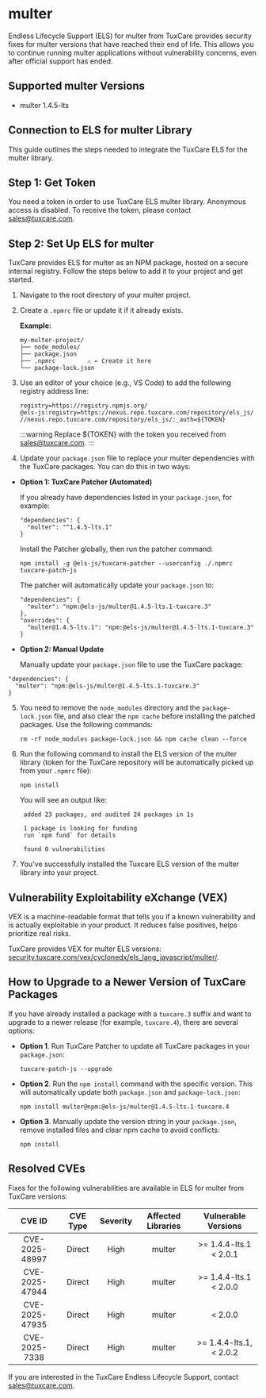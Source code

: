 # multer

Endless Lifecycle Support (ELS) for multer from TuxCare provides security fixes for multer versions that have reached their end of life. This allows you to continue running multer applications without vulnerability concerns, even after official support has ended.

## Supported multer Versions

* multer 1.4.5-lts

## Connection to ELS for multer Library

This guide outlines the steps needed to integrate the TuxCare ELS for the multer library.

## Step 1: Get Token

You need a token in order to use TuxCare ELS multer library. Anonymous access is disabled. To receive the token, please contact [sales@tuxcare.com](mailto:sales@tuxcare.com).

## Step 2: Set Up ELS for multer

TuxCare provides ELS for multer as an NPM package, hosted on a secure internal registry. Follow the steps below to add it to your project and get started.

1. Navigate to the root directory of your multer project.
2. Create a `.npmrc` file or update it if it already exists.

   **Example:**

   ```text
   my-multer-project/
   ├── node_modules/
   ├── package.json
   ├── .npmrc         ⚠️ ← Create it here
   └── package-lock.json
   ```

3. Use an editor of your choice (e.g., VS Code) to add the following registry address line:

   <CodeWithCopy>

   ```text
   registry=https://registry.npmjs.org/
   @els-js:registry=https://nexus.repo.tuxcare.com/repository/els_js/
   //nexus.repo.tuxcare.com/repository/els_js/:_auth=${TOKEN}
   ```

   </CodeWithCopy>

   :::warning
   Replace ${TOKEN} with the token you received from [sales@tuxcare.com](mailto:sales@tuxcare.com).
   :::

4. Update your `package.json` file to replace your multer dependencies with the TuxCare packages. You can do this in two ways:

  * **Option 1: TuxCare Patcher (Automated)**

    If you already have dependencies listed in your `package.json`, for example:

    ```text
    "dependencies": {
      "multer": "^1.4.5-lts.1"
    }
    ```

    Install the Patcher globally, then run the patcher command:

    <CodeWithCopy>

    ```text
    npm install -g @els-js/tuxcare-patcher --userconfig ./.npmrc
    tuxcare-patch-js
    ```

    </CodeWithCopy>

    The patcher will automatically update your `package.json` to:

    ```text
    "dependencies": {
      "multer": "npm:@els-js/multer@1.4.5-lts.1-tuxcare.3"
    },
    "overrides": {
      "multer@1.4.5-lts.1": "npm:@els-js/multer@1.4.5-lts.1-tuxcare.3"
    }
    ```
    
  * **Option 2: Manual Update**

     Manually update your `package.json` file to use the TuxCare package:

   <CodeWithCopy>

   ```text
   "dependencies": {
     "multer": "npm:@els-js/multer@1.4.5-lts.1-tuxcare.3"
   }
   ```

   </CodeWithCopy>

5. You need to remove the `node_modules` directory and the `package-lock.json` file, and also clear the `npm cache` before installing the patched packages. Use the following commands:
   
   <CodeWithCopy>

   ```text
   rm -rf node_modules package-lock.json && npm cache clean --force
   ```

   </CodeWithCopy>

6. Run the following command to install the ELS version of the multer library (token for the TuxCare repository will be automatically picked up from your `.npmrc` file):

   <CodeWithCopy>

   ```text
   npm install
   ```

   </CodeWithCopy>

   You will see an output like:

   ```text
    added 23 packages, and audited 24 packages in 1s
    
    1 package is looking for funding
    run `npm fund` for details
    
    found 0 vulnerabilities
   ```

7. You've successfully installed the Tuxcare ELS version of the multer library into your project.

## Vulnerability Exploitability eXchange (VEX) 

VEX is a machine-readable format that tells you if a known vulnerability and is actually exploitable in your product. It reduces false positives, helps prioritize real risks.

TuxCare provides VEX for multer ELS versions: [security.tuxcare.com/vex/cyclonedx/els_lang_javascript/multer/](https://security.tuxcare.com/vex/cyclonedx/els_lang_javascript/multer/).

## How to Upgrade to a Newer Version of TuxCare Packages

If you have already installed a package with a `tuxcare.3` suffix and want to upgrade to a newer release (for example, `tuxcare.4`), there are several options:

* **Option 1**. Run TuxCare Patcher to update all TuxCare packages in your `package.json`:

  <CodeWithCopy>

  ```text
  tuxcare-patch-js --upgrade
  ```

  </CodeWithCopy>

* **Option 2**. Run the `npm install` command with the specific version. This will automatically update both `package.json` and `package-lock.json`:

  <CodeWithCopy>

  ```text
  npm install multer@npm:@els-js/multer@1.4.5-lts.1-tuxcare.4
  ```

  </CodeWithCopy>

* **Option 3**. Manually update the version string in your `package.json`, remove installed files and clear npm cache to avoid conflicts:

  <CodeWithCopy>

  ```text
  npm install
  ```

  </CodeWithCopy>

## Resolved CVEs

Fixes for the following vulnerabilities are available in ELS for multer from TuxCare versions:

| CVE ID         | CVE Type | Severity | Affected Libraries | Vulnerable Versions |
| :------------: | :------: |:--------:|:------------------:| :----------------: |
| CVE-2025-48997 | Direct   | High     | multer            | >= 1.4.4-lts.1 < 2.0.1 |
| CVE-2025-47944 | Direct   | High     | multer            | >= 1.4.4-lts.1 < 2.0.0 |
| CVE-2025-47935 | Direct   | High     | multer            | < 2.0.0           |
| CVE-2025-7338 | Direct   | High     |       multer       |          >= 1.4.4-lts.1, < 2.0.2          |

If you are interested in the TuxCare Endless Lifecycle Support, contact [sales@tuxcare.com](mailto:sales@tuxcare.com).

